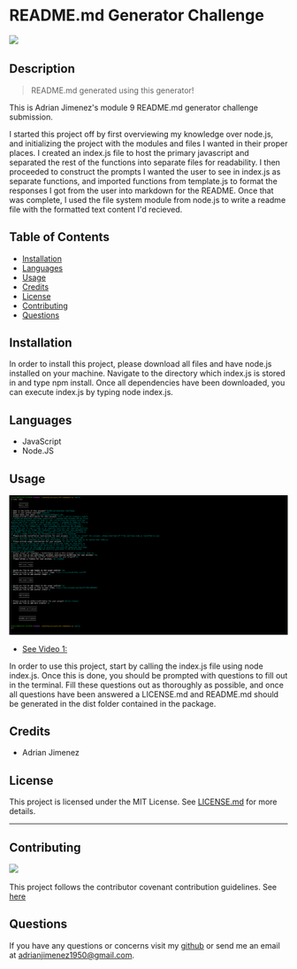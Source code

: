 # README.md Generator Challenge


![](https://img.shields.io/badge/License-MIT-green)


## Description
> README.md generated using this generator!

This is Adrian Jimenez's module 9 README.md generator challenge submission. 

I started this project off by first overviewing my knowledge over node.js, and initializing the project with the modules and files I wanted in their proper places. I created an index.js file to host the primary javascript and separated the rest of the functions into separate files for readability. I then proceeded to construct the prompts I wanted the user to see in index.js as separate functions, and imported functions from template.js to format the responses I got from the user into markdown for the README. Once that was complete, I used the file system module from node.js to write a readme file with the formatted text content I'd recieved.

## Table of Contents

- [Installation](#installation)
- [Languages](#languages)
- [Usage](#usage)
- [Credits](#credits)
- [License](#license)
- [Contributing](#contributing)
- [Questions](#questions)

## Installation

In order to install this project, please download all files and have node.js installed on your machine. Navigate to the directory which index.js is stored in and type npm install. Once all dependencies have been downloaded, you can execute index.js by typing node index.js.

## Languages

* JavaScript
* Node.JS


## Usage

![](./src/images/demo.PNG)

* [See Video 1:](https://www.youtube.com/watch?v=ENrzD9HAZK4)

In order to use this project, start by calling the index.js file using node index.js. Once this is done, you should be prompted with questions to fill out in the terminal. Fill these questions out as thoroughly as possible, and once all questions have been answered a LICENSE.md and README.md should be generated in the dist folder contained in the package.


## Credits

* Adrian Jimenez


## License


This project is licensed under the MIT License. See [LICENSE.md](./LICENSE.md) for more details.

---

## Contributing


![](https://img.shields.io/badge/Contribution-CC%20v2.1-blueviolet)


This project follows the contributor covenant contribution guidelines. See [here](https://www.contributor-covenant.org/version/2/1/code_of_conduct/) 


## Questions

If you have any questions or concerns visit my [github](https://github.com/PuppetAJ) or send me an email at <adrianjimenez1950@gmail.com>. 

